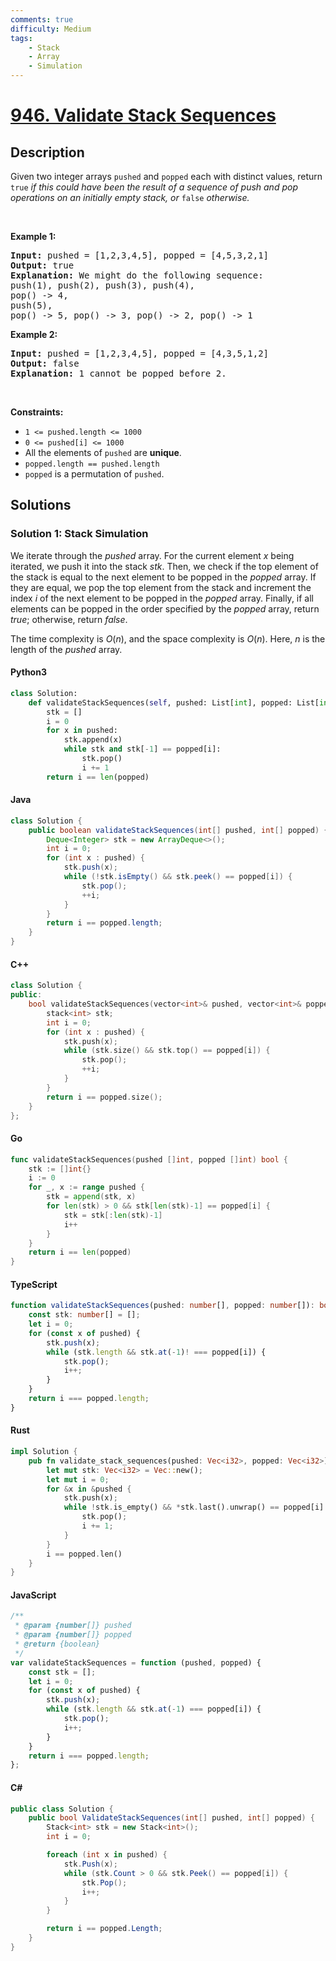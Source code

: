 ```yaml
---
comments: true
difficulty: Medium
tags:
    - Stack
    - Array
    - Simulation
---
```


<!-- problem:start -->

# [946. Validate Stack Sequences](https://leetcode.com/problems/validate-stack-sequences)

## Description

<!-- description:start -->

<p>Given two integer arrays <code>pushed</code> and <code>popped</code> each with distinct values, return <code>true</code><em> if this could have been the result of a sequence of push and pop operations on an initially empty stack, or </em><code>false</code><em> otherwise.</em></p>

<p>&nbsp;</p>
<p><strong class="example">Example 1:</strong></p>

<pre>
<strong>Input:</strong> pushed = [1,2,3,4,5], popped = [4,5,3,2,1]
<strong>Output:</strong> true
<strong>Explanation:</strong> We might do the following sequence:
push(1), push(2), push(3), push(4),
pop() -&gt; 4,
push(5),
pop() -&gt; 5, pop() -&gt; 3, pop() -&gt; 2, pop() -&gt; 1
</pre>

<p><strong class="example">Example 2:</strong></p>

<pre>
<strong>Input:</strong> pushed = [1,2,3,4,5], popped = [4,3,5,1,2]
<strong>Output:</strong> false
<strong>Explanation:</strong> 1 cannot be popped before 2.
</pre>

<p>&nbsp;</p>
<p><strong>Constraints:</strong></p>

<ul>
	<li><code>1 &lt;= pushed.length &lt;= 1000</code></li>
	<li><code>0 &lt;= pushed[i] &lt;= 1000</code></li>
	<li>All the elements of <code>pushed</code> are <strong>unique</strong>.</li>
	<li><code>popped.length == pushed.length</code></li>
	<li><code>popped</code> is a permutation of <code>pushed</code>.</li>
</ul>

<!-- description:end -->

## Solutions

<!-- solution:start -->

### Solution 1: Stack Simulation

We iterate through the $\textit{pushed}$ array. For the current element $x$ being iterated, we push it into the stack $\textit{stk}$. Then, we check if the top element of the stack is equal to the next element to be popped in the $\textit{popped}$ array. If they are equal, we pop the top element from the stack and increment the index $i$ of the next element to be popped in the $\textit{popped}$ array. Finally, if all elements can be popped in the order specified by the $\textit{popped}$ array, return $\textit{true}$; otherwise, return $\textit{false}$.

The time complexity is $O(n)$, and the space complexity is $O(n)$. Here, $n$ is the length of the $\textit{pushed}$ array.

<!-- tabs:start -->

#### Python3

```python
class Solution:
    def validateStackSequences(self, pushed: List[int], popped: List[int]) -> bool:
        stk = []
        i = 0
        for x in pushed:
            stk.append(x)
            while stk and stk[-1] == popped[i]:
                stk.pop()
                i += 1
        return i == len(popped)
```

#### Java

```java
class Solution {
    public boolean validateStackSequences(int[] pushed, int[] popped) {
        Deque<Integer> stk = new ArrayDeque<>();
        int i = 0;
        for (int x : pushed) {
            stk.push(x);
            while (!stk.isEmpty() && stk.peek() == popped[i]) {
                stk.pop();
                ++i;
            }
        }
        return i == popped.length;
    }
}
```

#### C++

```cpp
class Solution {
public:
    bool validateStackSequences(vector<int>& pushed, vector<int>& popped) {
        stack<int> stk;
        int i = 0;
        for (int x : pushed) {
            stk.push(x);
            while (stk.size() && stk.top() == popped[i]) {
                stk.pop();
                ++i;
            }
        }
        return i == popped.size();
    }
};
```

#### Go

```go
func validateStackSequences(pushed []int, popped []int) bool {
	stk := []int{}
	i := 0
	for _, x := range pushed {
		stk = append(stk, x)
		for len(stk) > 0 && stk[len(stk)-1] == popped[i] {
			stk = stk[:len(stk)-1]
			i++
		}
	}
	return i == len(popped)
}
```

#### TypeScript

```ts
function validateStackSequences(pushed: number[], popped: number[]): boolean {
    const stk: number[] = [];
    let i = 0;
    for (const x of pushed) {
        stk.push(x);
        while (stk.length && stk.at(-1)! === popped[i]) {
            stk.pop();
            i++;
        }
    }
    return i === popped.length;
}
```

#### Rust

```rust
impl Solution {
    pub fn validate_stack_sequences(pushed: Vec<i32>, popped: Vec<i32>) -> bool {
        let mut stk: Vec<i32> = Vec::new();
        let mut i = 0;
        for &x in &pushed {
            stk.push(x);
            while !stk.is_empty() && *stk.last().unwrap() == popped[i] {
                stk.pop();
                i += 1;
            }
        }
        i == popped.len()
    }
}
```

#### JavaScript

```js
/**
 * @param {number[]} pushed
 * @param {number[]} popped
 * @return {boolean}
 */
var validateStackSequences = function (pushed, popped) {
    const stk = [];
    let i = 0;
    for (const x of pushed) {
        stk.push(x);
        while (stk.length && stk.at(-1) === popped[i]) {
            stk.pop();
            i++;
        }
    }
    return i === popped.length;
};
```

#### C#

```cs
public class Solution {
    public bool ValidateStackSequences(int[] pushed, int[] popped) {
        Stack<int> stk = new Stack<int>();
        int i = 0;

        foreach (int x in pushed) {
            stk.Push(x);
            while (stk.Count > 0 && stk.Peek() == popped[i]) {
                stk.Pop();
                i++;
            }
        }

        return i == popped.Length;
    }
}
```

<!-- tabs:end -->

<!-- solution:end -->

<!-- problem:end -->
